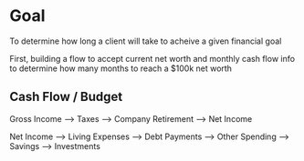 # Goal

To determine how long a client will take to acheive a given financial goal

First, building a flow to accept current net worth and monthly cash flow info
to determine how many months to reach a $100k net worth

## Cash Flow / Budget

Gross Income --> Taxes --> Company Retirement --> Net Income

Net Income --> Living Expenses --> Debt Payments --> Other Spending --> Savings --> Investments
